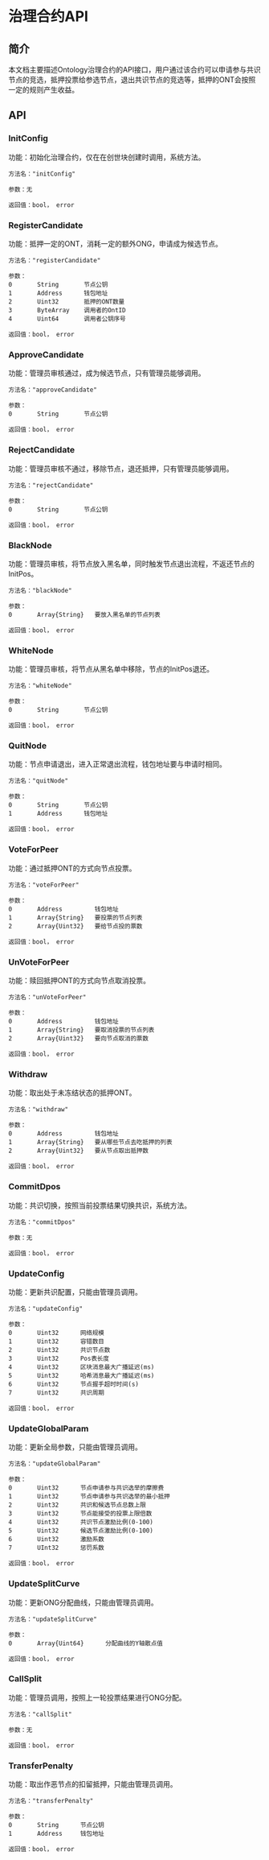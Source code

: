 # 治理合约API
## 简介
本文档主要描述Ontology治理合约的API接口，用户通过该合约可以申请参与共识节点的竞选，抵押投票给参选节点，退出共识节点的竞选等，抵押的ONT会按照一定的规则产生收益。
## API
### InitConfig
功能：初始化治理合约，仅在在创世块创建时调用，系统方法。
```text
方法名："initConfig"

参数：无

返回值：bool， error
```
### RegisterCandidate
功能：抵押一定的ONT，消耗一定的额外ONG，申请成为候选节点。 
```text
方法名："registerCandidate"

参数：
0       String       节点公钥
1       Address      钱包地址
2       Uint32       抵押的ONT数量
3       ByteArray    调用者的OntID
4       Uint64       调用者公钥序号

返回值：bool， error
```
### ApproveCandidate
功能：管理员审核通过，成为候选节点，只有管理员能够调用。

```text
方法名："approveCandidate"

参数：
0       String       节点公钥

返回值：bool， error
```
### RejectCandidate
功能：管理员审核不通过，移除节点，退还抵押，只有管理员能够调用。

```text
方法名："rejectCandidate"

参数：
0       String       节点公钥

返回值：bool， error
```
### BlackNode
功能：管理员审核，将节点放入黑名单，同时触发节点退出流程，不返还节点的InitPos。

```text
方法名："blackNode"

参数：
0       Array{String}   要放入黑名单的节点列表

返回值：bool， error
```
### WhiteNode
功能：管理员审核，将节点从黑名单中移除，节点的InitPos退还。

```text
方法名："whiteNode"

参数：
0       String       节点公钥

返回值：bool， error
```
### QuitNode
功能：节点申请退出，进入正常退出流程，钱包地址要与申请时相同。

```text
方法名："quitNode"

参数：
0       String       节点公钥
1       Address      钱包地址

返回值：bool， error
```
### VoteForPeer
功能：通过抵押ONT的方式向节点投票。

```text
方法名："voteForPeer"

参数：
0       Address         钱包地址
1       Array{String}   要投票的节点列表
2       Array{Uint32}   要给节点投的票数

返回值：bool， error
```
### UnVoteForPeer
功能：赎回抵押ONT的方式向节点取消投票。

```text
方法名："unVoteForPeer"

参数：
0       Address         钱包地址
1       Array{String}   要取消投票的节点列表
2       Array{Uint32}   要向节点取消的票数

返回值：bool， error
```
### Withdraw
功能：取出处于未冻结状态的抵押ONT。

```text
方法名："withdraw"

参数：
0       Address         钱包地址
1       Array{String}   要从哪些节点去吃抵押的列表
2       Array{Uint32}   要从节点取出抵押数

返回值：bool， error
```
### CommitDpos
功能：共识切换，按照当前投票结果切换共识，系统方法。

```text
方法名："commitDpos"

参数：无

返回值：bool， error
```
### UpdateConfig
功能：更新共识配置，只能由管理员调用。

```text
方法名："updateConfig"

参数：
0       Uint32      网络规模
1       Uint32      容错数目
2       Uint32      共识节点数
3       Uint32      Pos表长度
4       Uint32      区块消息最大广播延迟(ms)
5       Uint32      哈希消息最大广播延迟(ms)
6       Uint32      节点握手超时时间(s)
7       Uint32      共识周期

返回值：bool， error
```
### UpdateGlobalParam
功能：更新全局参数，只能由管理员调用。

```text
方法名："updateGlobalParam"

参数：
0       Uint32      节点申请参与共识选举的摩擦费
1       Uint32      节点申请参与共识选举的最小抵押
2       Uint32      共识和候选节点总数上限
3       Uint32      节点能接受的投票上限倍数
4       Uint32      共识节点激励比例(0-100)
5       Uint32      候选节点激励比例(0-100)
6       Uint32      激励系数
7       UInt32      惩罚系数

返回值：bool， error
```
### UpdateSplitCurve
功能：更新ONG分配曲线，只能由管理员调用。

```text
方法名："updateSplitCurve"

参数：
0       Array{Uint64}      分配曲线的Y轴散点值

返回值：bool， error
```
### CallSplit
功能：管理员调用，按照上一轮投票结果进行ONG分配。

```text
方法名："callSplit"

参数：无

返回值：bool， error
```
### TransferPenalty
功能：取出作恶节点的扣留抵押，只能由管理员调用。

```text
方法名："transferPenalty"

参数：
0       String      节点公钥
1       Address     钱包地址

返回值：bool， error
```